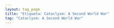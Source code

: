 ```yaml
---
layout: tag_page
title: "Etiqueta: Cataclysm: A Second World War"
tag: "Cataclysm: A Second World War"
---
```

